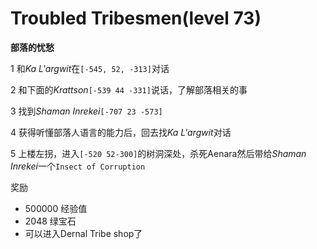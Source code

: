 # Troubled Tribesmen(level 73)
**部落的忧愁**

1 和*Ka L'argwit*在`[-545, 52, -313]`对话

2 和下面的*Krattson*`[-539 44 -331]`说话，了解部落相关的事

3 找到*Shaman Inrekei*`[-707 23 -573]`

4 获得听懂部落人语言的能力后，回去找*Ka L'argwit*对话

5 上楼左拐，进入`[-520 52-300]`的树洞深处，杀死Aenara然后带给*Shaman Inrekei*一个`Insect of Corruption`

奖励
+ 500000 经验值
+ 2048 绿宝石
+ 可以进入Dernal Tribe shop了